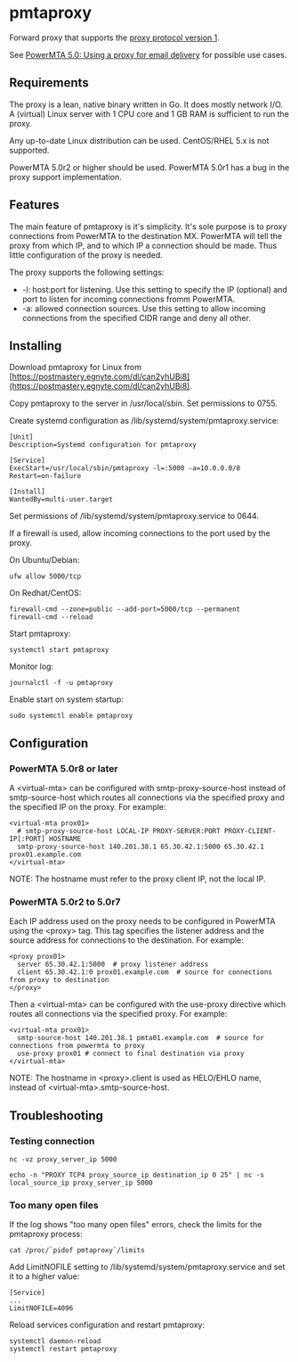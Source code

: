 # pmtaproxy

Forward proxy that supports the [proxy protocol version 1](https://www.haproxy.org/download/1.8/doc/proxy-protocol.txt).

See [PowerMTA 5.0: Using a proxy for email delivery](https://www.postmastery.com/powermta-5-0-using-a-proxy-for-email-delivery/) for possible use cases.

## Requirements

The proxy is a lean, native binary written in Go. It does mostly network I/O. A (virtual) Linux server with 1 CPU core and 1 GB RAM is sufficient to run the proxy.

Any up-to-date Linux distribution can be used. CentOS/RHEL 5.x is not supported.

PowerMTA 5.0r2 or higher should be used. PowerMTA 5.0r1 has a bug in the proxy support implementation.

## Features

The main feature of pmtaproxy is it's simplicity. It's sole purpose is to proxy connections from PowerMTA to the destination MX. PowerMTA will tell the proxy from which IP, and to which IP a connection should be made. Thus little configuration of the proxy is needed.

The proxy supports the following settings:

* -l: host:port for listening. Use this setting to specify the IP (optional) and port to listen for incoming connections fromm PowerMTA.
* -a: allowed connection sources. Use this setting to allow incoming connections from the specified CIDR range and deny all other.

## Installing

Download pmtaproxy for Linux from [https://postmastery.egnyte.com/dl/can2yhUBi8](https://postmastery.egnyte.com/dl/can2yhUBi8).

Copy pmtaproxy to the server in /usr/local/sbin. Set permissions to 0755.

Create systemd configuration as /lib/systemd/system/pmtaproxy.service:

    [Unit]
    Description=Systemd configuration for pmtaproxy

    [Service]
    ExecStart=/usr/local/sbin/pmtaproxy -l=:5000 -a=10.0.0.0/8
    Restart=on-failure

    [Install]
    WantedBy=multi-user.target

Set permissions of /lib/systemd/system/pmtaproxy.service to 0644.

If a firewall is used, allow incoming connections to the port used by the proxy. 

On Ubuntu/Debian:

    ufw allow 5000/tcp

On Redhat/CentOS:

    firewall-cmd --zone=public --add-port=5000/tcp --permanent
    firewall-cmd --reload

Start pmtaproxy:

    systemctl start pmtaproxy

Monitor log:

    journalctl -f -u pmtaproxy

Enable start on system startup:

    sudo systemctl enable pmtaproxy

## Configuration

### PowerMTA 5.0r8 or later

A \<virtual-mta\> can be configured with smtp-proxy-source-host instead of smtp-source-host which routes all connections via the specified proxy and the specified IP on the proxy. For example:

    <virtual-mta prox01>
      # smtp-proxy-source-host LOCAL-IP PROXY-SERVER:PORT PROXY-CLIENT-IP[:PORT] HOSTNAME
      smtp-proxy-source-host 140.201.38.1 65.30.42.1:5000 65.30.42.1 prox01.example.com
    </virtual-mta>

NOTE: The hostname must refer to the proxy client IP, not the local IP.

### PowerMTA 5.0r2 to 5.0r7

Each IP address used on the proxy needs to be configured in PowerMTA using the \<proxy\> tag. This tag specifies the listener address and the source address for connections to the destination. For example:

    <proxy prox01>
      server 65.30.42.1:5000  # proxy listener address
      client 65.30.42.1:0 prox01.example.com  # source for connections from proxy to destination
    </proxy>

Then a \<virtual-mta\> can be configured with the use-proxy directive which routes all connections via the specified proxy. For example:

    <virtual-mta prox01>
      smtp-source-host 140.201.38.1 pmta01.example.com  # source for connections from powermta to proxy
      use-proxy prox01 # connect to final destination via proxy
    </virtual-mta>

NOTE: The hostname in \<proxy\>.client is used as HELO/EHLO name, instead of \<virtual-mta\>.smtp-source-host.

## Troubleshooting

### Testing connection

    nc -vz proxy_server_ip 5000

    echo -n "PROXY TCP4 proxy_source_ip destination_ip 0 25" | nc -s local_source_ip proxy_server_ip 5000

### Too many open files

If the log shows "too many open files" errors, check the limits for the pmtaproxy process:

    cat /proc/`pidof pmtaproxy`/limits

Add LimitNOFILE setting to /lib/systemd/system/pmtaproxy.service and set it to a higher value:

    [Service]
    ...
    LimitNOFILE=4096

Reload services configuration and restart pmtaproxy:

    systemctl daemon-reload
    systemctl restart pmtaproxy


